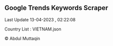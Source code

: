 

## Google Trends Keywords Scraper 
 
Last Update 13-04-2023 , 02:22:08

Country List :
VIETNAM.json



© Abdul Muttaqin 
